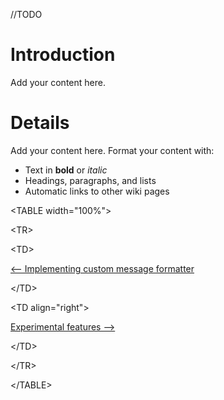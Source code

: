 //TODO
# Introduction #

Add your content here.


# Details #

Add your content here.  Format your content with:
  * Text in **bold** or _italic_
  * Headings, paragraphs, and lists
  * Automatic links to other wiki pages
<a href='Hidden comment: next/prev'></a>


&lt;TABLE width="100%"&gt;



&lt;TR&gt;



&lt;TD&gt;

[<-- Implementing custom message formatter](ImplementingMessageFormatter.md)


&lt;/TD&gt;



&lt;TD align="right"&gt;

[Experimental features -->](ExperimentalFeatures.md)


&lt;/TD&gt;



&lt;/TR&gt;



&lt;/TABLE&gt;

